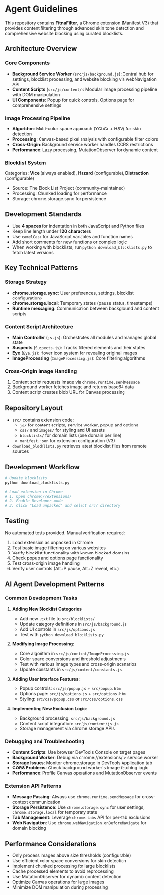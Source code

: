 # Agent Guidelines

This repository contains **FitnaFilter**, a Chrome extension (Manifest V3) that provides content filtering through advanced skin tone detection and comprehensive website blocking using curated blocklists.

## Architecture Overview

### Core Components
- **Background Service Worker** (`src/js/background.js`): Central hub for settings, blocklist processing, and website blocking via webNavigation API
- **Content Scripts** (`src/js/content/`): Modular image processing pipeline with DOM manipulation
- **UI Components**: Popup for quick controls, Options page for comprehensive settings

### Image Processing Pipeline
- **Algorithm**: Multi-color space approach (YCbCr + HSV) for skin detection
- **Processing**: Canvas-based pixel analysis with configurable filter colors
- **Cross-Origin**: Background service worker handles CORS restrictions
- **Performance**: Lazy processing, MutationObserver for dynamic content

### Blocklist System
Categories: **Vice** (always enabled), **Hazard** (configurable), **Distraction** (configurable)
- Source: The Block List Project (community-maintained)
- Processing: Chunked loading for performance
- Storage: chrome.storage.sync for persistence

## Development Standards

- Use **4 spaces** for indentation in both JavaScript and Python files
- Keep line length under **120 characters**
- Use `camelCase` for JavaScript variables and function names
- Add short comments for new functions or complex logic
- When working with blocklists, run `python download_blocklists.py` to fetch latest versions

## Key Technical Patterns

### Storage Strategy
- **chrome.storage.sync**: User preferences, settings, blocklist configurations
- **chrome.storage.local**: Temporary states (pause status, timestamps)
- **Runtime messaging**: Communication between background and content scripts

### Content Script Architecture
- **Main Controller** (`js.js`): Orchestrates all modules and manages global state
- **Suspects** (`Suspects.js`): Tracks filtered elements and their states
- **Eye** (`Eye.js`): Hover icon system for revealing original images
- **ImageProcessing** (`ImageProcessing.js`): Core filtering algorithms

### Cross-Origin Image Handling
1. Content script requests image via `chrome.runtime.sendMessage`
2. Background worker fetches image and returns base64 data
3. Content script creates blob URL for Canvas processing

## Repository Layout

- `src/` contains extension code:
  - `js/` for content scripts, service worker, popup and options
  - `css/` and `images/` for styling and UI assets
  - `blocklists/` for domain lists (one domain per line)
  - `manifest.json` for extension configuration (V3)
- `download_blocklists.py` retrieves latest blocklist files from remote sources

## Development Workflow

```bash
# Update blocklists
python download_blocklists.py

# Load extension in Chrome
# 1. Open chrome://extensions/
# 2. Enable Developer mode  
# 3. Click "Load unpacked" and select src/ directory
```

## Testing

No automated tests provided. Manual verification required:
1. Load extension as unpacked in Chrome
2. Test basic image filtering on various websites
3. Verify blocklist functionality with known blocked domains
4. Check popup and options page functionality
5. Test cross-origin image handling
6. Verify user controls (Alt+P pause, Alt+Z reveal, etc.)

## AI Agent Development Patterns

### Common Development Tasks
1. **Adding New Blocklist Categories**:
   - Add new `.txt` file to `src/blocklists/`
   - Update category definitions in `src/js/background.js`
   - Add UI controls in `src/js/options.js`
   - Test with `python download_blocklists.py`

2. **Modifying Image Processing**:
   - Core algorithm in `src/js/content/ImageProcessing.js`
   - Color space conversions and threshold adjustments
   - Test with various image types and cross-origin scenarios
   - Update constants in `src/js/content/constants.js`

3. **Adding User Interface Features**:
   - Popup controls: `src/js/popup.js` + `src/popup.htm`
   - Options page: `src/js/options.js` + `src/options.htm`
   - Styling: `src/css/popup.css` or `src/css/options.css`

4. **Implementing New Exclusion Logic**:
   - Background processing: `src/js/background.js`
   - Content script integration: `src/js/content/js.js`
   - Storage management via chrome.storage APIs

### Debugging and Troubleshooting
- **Content Scripts**: Use browser DevTools Console on target pages
- **Background Worker**: Debug via chrome://extensions/ > service worker
- **Storage Issues**: Monitor chrome.storage in DevTools Application tab
- **CORS Problems**: Check background worker's image fetching logic
- **Performance**: Profile Canvas operations and MutationObserver events

### Extension API Patterns
- **Message Passing**: Always use `chrome.runtime.sendMessage` for cross-context communication
- **Storage Persistence**: Use `chrome.storage.sync` for user settings, `chrome.storage.local` for temporary state
- **Tab Management**: Leverage `chrome.tabs` API for per-tab exclusions
- **Web Navigation**: Use `chrome.webNavigation.onBeforeNavigate` for domain blocking

## Performance Considerations

- Only process images above size thresholds (configurable)
- Use efficient color space conversions for skin detection
- Implement chunked processing for large blocklists
- Cache processed elements to avoid reprocessing
- Use MutationObserver for dynamic content detection
- Optimize Canvas operations for large images
- Minimize DOM manipulation during processing

